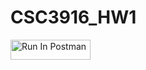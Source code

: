 # CSC3916_HW1

[<img src="https://run.pstmn.io/button.svg" alt="Run In Postman" style="width: 128px; height: 32px;">](https://app.getpostman.com/run-collection/35315-e1fa8fa2-0f53-4012-bcc7-7157d53b7e26?action=collection%2Ffork&source=rip_markdown&collection-url=entityId%3D35315-e1fa8fa2-0f53-4012-bcc7-7157d53b7e26%26entityType%3Dcollection%26workspaceId%3D9537543c-3737-4557-a3ce-8c5ed9249378#?env%5Bmccarthy-hw1%5D=W3sia2V5IjoiZWNob19ib2R5IiwidmFsdWUiOiJ7IFwibWVzc2FnZVwiOiBcIkhlbGxvIFdvcmxkIENVIERlbnZlclwiIH0gIiwiZW5hYmxlZCI6dHJ1ZSwidHlwZSI6ImRlZmF1bHQiLCJzZXNzaW9uVmFsdWUiOiJ7IFwibWVzc2FnZVwiOiBcIkhlbGxvIFdvcmxkIENVIERlbnZlclwiIH0iLCJjb21wbGV0ZVNlc3Npb25WYWx1ZSI6InsgXCJtZXNzYWdlXCI6IFwiSGVsbG8gV29ybGQgQ1UgRGVudmVyXCIgfSIsInNlc3Npb25JbmRleCI6MH1d)